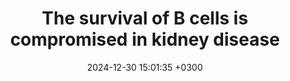 ---
title: The survival of B cells is compromised in kidney disease
description: Peroumal D, Jawale CV, Choi W, Rahimi H, Antos D, Li D, Wang S, Vijay GKM, <u><strong>Mehta I</strong></u>, West R, Thangaraju M, Nolin TD, <u><strong>Das J</strong></u>, Alcorn JF, Biswas PS
date: 2024-12-30 15:01:35 +0300
image: '/images/The-survival-of-B-cells.jpg'
tags: [Machine_Learning]
href : 'https://www.nature.com/articles/s41467-024-55187-w'
published: Nature Communications 2024
year : 2024
featured:
---